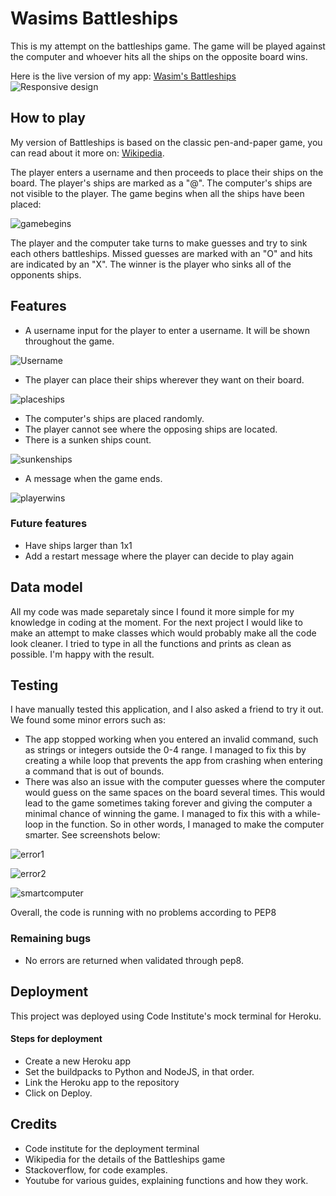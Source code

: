 # Wasims Battleships
This is my attempt on the battleships game. The game will be played against the computer
and whoever hits all the ships on the opposite board wins.

Here is the live version of my app: [Wasim's Battleships](https://wasims-battleships.herokuapp.com/)
![Responsive design](./images/responsinator.png)


## How to play

My version of Battleships is based on the classic pen-and-paper game, you can read about it more on: [Wikipedia](https://en.wikipedia.org/wiki/Battleship_(game)).

The player enters a username and then proceeds to place their ships on the board. The player's ships are marked as a "@". The computer's ships are not visible to the player. The game begins when all the ships have been placed: 

![gamebegins](./images/gamebegins.png)

The player and the computer take turns to make guesses and try to sink each others battleships.
Missed guesses are marked with an "O" and hits are indicated by an "X".
The winner is the player who sinks all of the opponents ships. 

## Features
- A username input for the player to enter a username. It will be shown throughout the game.

![Username](./images/username.png)

- The player can place their ships wherever they want on their board.

![placeships](./images/placeships.png)

- The computer's ships are placed randomly.
- The player cannot see where the opposing ships are located.
- There is a sunken ships count.

![sunkenships](./images/sunkenshipcount.png)

- A message when the game ends.

![playerwins](./images/playerwins.png)


### Future features
- Have ships larger than 1x1
- Add a restart message where the player can decide to play again


## Data model

All my code was made separetaly since I found it more simple for my knowledge in coding at the moment. For the next project I would like to make an attempt to make classes which would probably make all the code look cleaner. I tried to type in all the functions and prints as clean as possible. I'm happy with the result.

## Testing
I have manually tested this application, and I also asked a friend to try it out. We found some minor errors such as:
- The app stopped working when you entered an invalid command, such as strings or integers outside the 0-4 range.
I managed to fix this by creating a while loop that prevents the app from crashing when entering a command that is out
of bounds.
- There was also an issue with the computer guesses where the computer would guess on the same spaces on the board several times.
This would lead to the game sometimes taking forever and giving the computer a minimal chance of winning the game. I managed to fix this with a while-loop in the function. So in other words, I managed to make the computer smarter.
See screenshots below:

![error1](./images/error1.png)

![error2](./images/error2.png)

![smartcomputer](./images/smartcomputer.png)



Overall, the code is running with no problems according to PEP8

### Remaining bugs

- No errors are returned when validated through pep8.

## Deployment

This project was deployed using Code Institute's mock terminal for Heroku.

#### Steps for deployment
- Create a new Heroku app
- Set the buildpacks to Python and NodeJS, in that order.
- Link the Heroku app to the repository
- Click on Deploy.

## Credits
- Code institute for the deployment terminal
- Wikipedia for the details of the Battleships game
- Stackoverflow, for code examples.
- Youtube for various guides, explaining functions and how they work.


